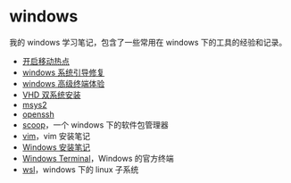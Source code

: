 # windows

我的 windows 学习笔记，包含了一些常用在 windows 下的工具的经验和记录。

- [开启移动热点](hotspot.md)
- [windows 系统引导修复](BootRepair.md)
- [windows 高级终端体验](WindowsTerminalExperience.md)
- [VHD 双系统安装](VHD-DualBoot.md)
- [msys2](msys2.md)
- [openssh](openssh.md)
- [scoop](scoop.md)，一个 windows 下的软件包管理器
- [vim](vim.md)，vim 安装笔记
- [Windows 安装笔记](WindowsInstall.md)
- [Windows Terminal](WindowsTerminal.md)，Windows 的官方终端
- [wsl](wsl.md)，windows 下的 linux 子系统
